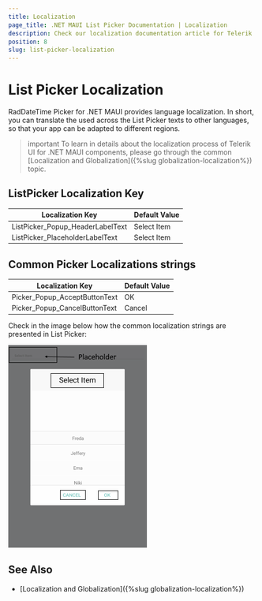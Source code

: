```yaml
---
title: Localization
page_title: .NET MAUI List Picker Documentation | Localization
description: Check our localization documentation article for Telerik .NET MAUI ListPicker control.
position: 8
slug: list-picker-localization
---
```


# List Picker Localization

RadDateTime Picker for .NET MAUI provides language localization. In short, you can translate the used across the List Picker texts to other languages, so that your app can be adapted to different regions.

>important To learn in details about the localization process of Telerik UI for .NET MAUI components, please go through the common [Localization and Globalization]({%slug globalization-localization%}) topic.

## ListPicker Localization Key

| Localization Key | Default Value |
| -----------------| ------------- |
| ListPicker_Popup_HeaderLabelText | Select Item |
| ListPicker_PlaceholderLabelText | Select Item |

## Common Picker Localizations strings

| Localization Key | Default Value |
| ---------------- | ------------- |
| Picker_Popup_AcceptButtonText | OK |
| Picker_Popup_CancelButtonText | Cancel |

Check in the image below how the common localization strings are presented in List Picker:

![](images/list-picker-localization.png)

## See Also

* [Localization and Globalization]({%slug globalization-localization%})
